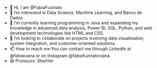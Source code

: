 - 👋 Hi, I am @FabiaFuzinato
- 👀 I’m interested in Data Science, Machine Learning, and Banco de Dados
- 🌱 I’m currently learning programming in Java and expanding my knowledge in advanced data analysis, Power BI, SQL, Python, and web development technologies like HTML and CSS.
- 💞️ I’m looking to collaborate on projects involving data visualization, system integration, and customer-oriented solutions.
- 📫 How to reach me:You can contact me through LinkedIn at @fabiaviana or on Instagram @fabiafuzinatoviana.
- 😄 Pronouns: She/Her

<!---
FabiaFuzinato/FabiaFuzinato is a ✨ special ✨ repository because its `README.md` (this file) appears on your GitHub profile.
You can click the Preview link to take a look at your changes.
--->
